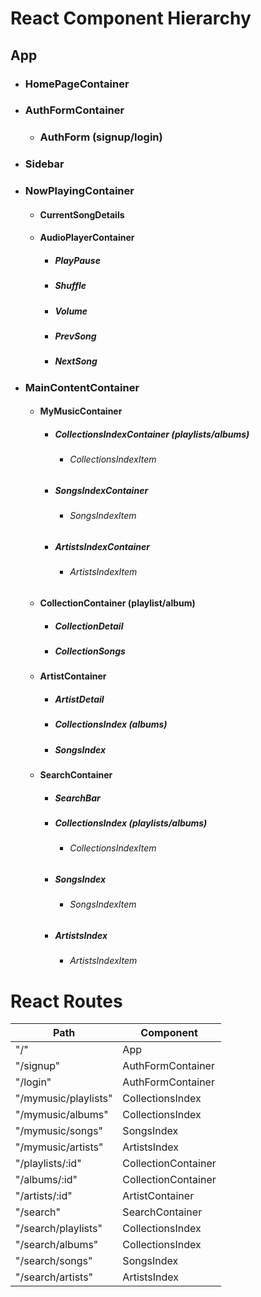 # React Component Hierarchy
## App
  * ### HomePageContainer
  * ### AuthFormContainer
    * ### AuthForm (signup/login)
  * ### Sidebar
  * ### NowPlayingContainer
    * #### CurrentSongDetails
    * #### AudioPlayerContainer
      * ##### PlayPause
      * ##### Shuffle
      * ##### Volume
      * ##### PrevSong
      * ##### NextSong
  * ### MainContentContainer
    * #### MyMusicContainer
      * ##### CollectionsIndexContainer (playlists/albums)
        * ###### CollectionsIndexItem
      * ##### SongsIndexContainer
        * ###### SongsIndexItem
      * ##### ArtistsIndexContainer
        * ###### ArtistsIndexItem
    * #### CollectionContainer (playlist/album)
      * ##### CollectionDetail
      * ##### CollectionSongs
    * #### ArtistContainer
      * ##### ArtistDetail
      * ##### CollectionsIndex (albums)
      * ##### SongsIndex
    * #### SearchContainer
      * ##### SearchBar
      * ##### CollectionsIndex (playlists/albums)
        * ###### CollectionsIndexItem
      * ##### SongsIndex
        * ###### SongsIndexItem
      * ##### ArtistsIndex
        * ###### ArtistsIndexItem

# React Routes
| Path                     | Component           |
|--------------------------|---------------------|
| "/"                      | App                 |
| "/signup"                | AuthFormContainer   |
| "/login"                 | AuthFormContainer   |
| "/mymusic/playlists"     | CollectionsIndex    |
| "/mymusic/albums"        | CollectionsIndex    |
| "/mymusic/songs"         | SongsIndex          |
| "/mymusic/artists"       | ArtistsIndex        |
| "/playlists/:id"         | CollectionContainer |
| "/albums/:id"            | CollectionContainer |
| "/artists/:id"           | ArtistContainer     |
| "/search"                | SearchContainer     |
| "/search/playlists"      | CollectionsIndex    |
| "/search/albums"         | CollectionsIndex    |
| "/search/songs"          | SongsIndex          |
| "/search/artists"        | ArtistsIndex        |

